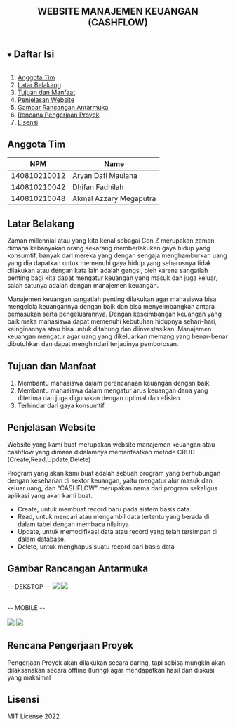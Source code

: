<p align="center">
  <h2 align="center">
    WEBSITE MANAJEMEN KEUANGAN (CASHFLOW)
  </h2>
</p>

<!-- Daftar Isi -->
<details open="open">
  <summary><h2 style="display: inline-block">Daftar Isi</h2></summary>
  <ol>
    <li><a href="#anggota-tim">Anggota Tim</a></li>
    <li><a href="#latar-belakang">Latar Belakang</a></li>
    <li><a href="#tujuan-dan-manfaat">Tujuan dan Manfaat</a></li>
    <li><a href="#penjelasan-website">Penjelasan Website</a></li>
    <li><a href="#gambar-rancangan-antarmuka">Gambar Rancangan Antarmuka</a></li>
    <li><a href="#rencana-pengerjaan-proyek">Rencana Pengerjaan Proyek</a></li>
    <li><a href="#lisensi">Lisensi</a></li>
  </ol>
</details>

<!-- Anggota Tim -->
## Anggota Tim
| NPM           | Name        |
| ------------- |-------------|
| 140810210012  | Aryan Dafi Maulana|
| 140810210042  | Dhifan Fadhilah|
| 140810210048  | Akmal Azzary Megaputra|

<!-- Latar Belakang -->
## Latar Belakang

Zaman millennial atau yang kita kenal sebagai Gen Z merupakan zaman dimana kebanyakan orang sekarang memberlakukan gaya hidup yang konsumtif, banyak dari mereka yang dengan sengaja menghamburkan uang yang dia dapatkan untuk memenuhi gaya hidup yang seharusnya tidak dilakukan atau dengan kata lain adalah gengsi, oleh karena sangatlah penting bagi kita dapat mengatur keuangan yang masuk dan juga keluar, salah satunya adalah dengan manajemen keuangan.

Manajemen keuangan sangatlah penting dilakukan agar mahasiswa bisa mengelola keuangannya dengan baik dan bisa menyeimbangkan antara pemasukan serta pengeluarannya. Dengan keseimbangan keuangan yang baik maka mahasiswa dapat memenuhi kebutuhan hidupnya sehari-hari, keinginannya atau bisa untuk ditabung dan diinvestasikan.
Manajemen keuangan mengatur agar uang yang dikeluarkan memang yang benar-benar dibutuhkan dan dapat menghindari terjadinya pemborosan.



<!-- Tujuan dan Manfaat -->
## Tujuan dan Manfaat

1. Membantu mahasiswa dalam perencanaan keuangan dengan baik.
2. Membantu mahasiswa dalam mengatur arus keuangan dana yang diterima dan juga digunakan dengan optimal dan efisien.
3. Terhindar dari gaya konsumtif.


<!-- Penjelasan Aplikasi -->
## Penjelasan Website
Website yang kami buat merupakan website manajemen keuangan atau cashflow yang dimana didalamnya memanfaatkan metode CRUD (Create,Read,Update,Delete)

Program yang akan kami buat adalah sebuah program yang berhubungan dengan keseharian di sektor keuangan, yaitu mengatur alur masuk dan keluar uang, dan “CASHFLOW” merupakan nama dari program sekaligus aplikasi yang akan kami buat.

  - Create,
    untuk membuat record baru pada sistem basis data.
  - Read,
    untuk mencari atau mengambil data tertentu yang berada di dalam tabel dengan membaca nilainya.
  - Update,
    untuk memodifikasi data atau record yang telah tersimpan di dalam database.
  - Delete,
    untuk menghapus suatu record dari basis data
  

<!-- Gambar Rancangan Antarmuka -->
## Gambar Rancangan Antarmuka
-- DEKSTOP --
![](img/dekstop_login.png)
![](img/dekstop_view.png)
<br></br>

-- MOBILE --
<br> </br>
![](img/login_mobile.jpg)
![](img/view_mobile.jpg)


<!-- Rencana Pengerjaan Proyek -->
## Rencana Pengerjaan Proyek

Pengerjaan Proyek akan dilakukan secara daring, tapi sebisa mungkin akan dilaksanakan secara offline (luring) agar mendapatkan hasil dan diskusi yang maksimal
<!-- Lisensi -->
## Lisensi

MIT License 2022
